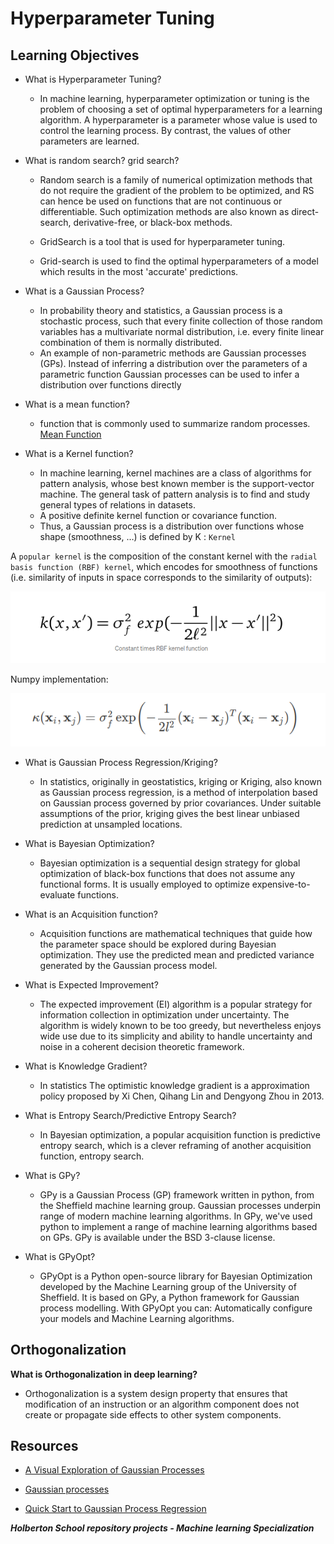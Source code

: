 # **Hyperparameter Tuning**

## **Learning Objectives**

* What is Hyperparameter Tuning?

	* In machine learning, hyperparameter optimization or tuning is the problem of choosing a set of optimal hyperparameters for a learning algorithm. A hyperparameter is a parameter whose value is used to control the learning process. By contrast, the values of other parameters are learned.

* What is random search? grid search?

	* Random search is a family of numerical optimization methods that do not require the gradient of the problem to be optimized, and RS can hence be used on functions that are not continuous or differentiable. Such optimization methods are also known as direct-search, derivative-free, or black-box methods.

	* GridSearch is a tool that is used for hyperparameter tuning.
	* Grid-search is used to find the optimal hyperparameters of a model which results in the most 'accurate' predictions.

* What is a Gaussian Process?

	* In probability theory and statistics, a Gaussian process is a stochastic process, such that every finite collection of those random variables has a multivariate normal distribution, i.e. every finite linear combination of them is normally distributed.
	* An example of non-parametric methods are Gaussian processes (GPs). Instead of inferring a distribution over the parameters of a parametric function Gaussian processes can be used to infer a distribution over functions directly

* What is a mean function?

	* function that is commonly used to summarize random processes. [Mean Function](https://dlsun.github.io/probability/mean-function.html)

* What is a Kernel function?

	* In machine learning, kernel machines are a class of algorithms for pattern analysis, whose best known member is the support-vector machine. The general task of pattern analysis is to find and study general types of relations in datasets.
	* A positive definite kernel function or covariance function.
	* Thus, a Gaussian process is a distribution over functions whose shape (smoothness, …) is defined by K : `Kernel`

A `popular kernel` is the composition of the constant kernel with the `radial basis function (RBF) kernel`, which encodes for smoothness of functions (i.e. similarity of inputs in space corresponds to the similarity of outputs):

![kernel function](./img/kernel_func.png)

Numpy implementation:

![RBF with numpy](./img/kernelRBF.png)


* What is Gaussian Process Regression/Kriging?

	* In statistics, originally in geostatistics, kriging or Kriging, also known as Gaussian process regression, is a method of interpolation based on Gaussian process governed by prior covariances. Under suitable assumptions of the prior, kriging gives the best linear unbiased prediction at unsampled locations.

* What is Bayesian Optimization?

	* Bayesian optimization is a sequential design strategy for global optimization of black-box functions that does not assume any functional forms. It is usually employed to optimize expensive-to-evaluate functions.

* What is an Acquisition function?

	* Acquisition functions are mathematical techniques that guide how the parameter space should be explored during Bayesian optimization. They use the predicted mean and predicted variance generated by the Gaussian process model.

* What is Expected Improvement?

	* The expected improvement (EI) algorithm is a popular strategy for information collection in optimization under uncertainty. The algorithm is widely known to be too greedy, but nevertheless enjoys wide use due to its simplicity and ability to handle uncertainty and noise in a coherent decision theoretic framework.

* What is Knowledge Gradient?

	* In statistics The optimistic knowledge gradient is a approximation policy proposed by Xi Chen, Qihang Lin and Dengyong Zhou in 2013.

* What is Entropy Search/Predictive Entropy Search?

	* In Bayesian optimization, a popular acquisition function is predictive entropy search, which is a clever reframing of another acquisition function, entropy search.

* What is GPy?

	* GPy is a Gaussian Process (GP) framework written in python, from the Sheffield machine learning group. Gaussian processes underpin range of modern machine learning algorithms. In GPy, we've used python to implement a range of machine learning algorithms based on GPs. GPy is available under the BSD 3-clause license.

* What is GPyOpt?
	* GPyOpt is a Python open-source library for Bayesian Optimization developed by the Machine Learning group of the University of Sheffield. It is based on GPy, a Python framework for Gaussian process modelling. With GPyOpt you can: Automatically configure your models and Machine Learning algorithms.

## **Orthogonalization**

**What is Orthogonalization in deep learning?**

* Orthogonalization is a system design property that ensures that modification of an instruction or an algorithm component does not create or propagate side effects to other system components.



## **Resources**

* [A Visual Exploration of Gaussian Processes](https://distill.pub/2019/visual-exploration-gaussian-processes/)

* [Gaussian processes](http://krasserm.github.io/2018/03/19/gaussian-processes/)

* [Quick Start to Gaussian Process Regression](https://towardsdatascience.com/quick-start-to-gaussian-process-regression-36d838810319)


***Holberton School repository projects - Machine learning Specialization***